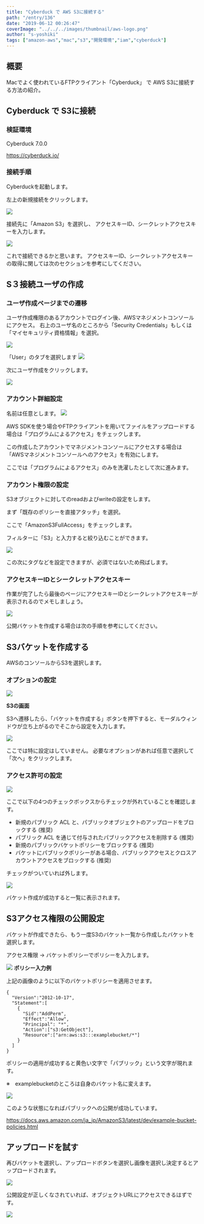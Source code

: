 ```yaml
---
title: "Cyberduck で AWS S3に接続する"
path: "/entry/136"
date: "2019-06-12 00:26:47"
coverImage: "../../../images/thumbnail/aws-logo.png"
author: "s-yoshiki"
tags: ["amazon-aws","mac","s3","開発環境","iam","cyberduck"]
---
```


## 概要

Macでよく使われているFTPクライアント「Cyberduck」 で AWS S3に接続する方法の紹介。

## Cyberduck で S3に接続

### 検証環境

Cyberduck 7.0.0

<a href="https://cyberduck.io/">https://cyberduck.io/</a>

### 接続手順

Cyberduckを起動します。

左上の新規接続をクリックします。

<img src="https://images-tech-blog.s-yoshiki.com/img/2019/06/20190612000755.png">

接続先に「Amazon S3」を選択し、
アクセスキーID、シークレットアクセスキーを入力します。

<img src="https://images-tech-blog.s-yoshiki.com/img/2019/06/20190612001019.png">

これで接続できるかと思います。
アクセスキーID、シークレットアクセスキーの取得に関しては次のセクションを参考にしてください。

## S３接続ユーザの作成

### ユーザ作成ページまでの遷移

ユーザ作成権限のあるアカウントでログイン後、AWSマネジメントコンソールにアクセス。
右上のユーザ名のところから「Security Credentials」もしくは「マイセキュリティ資格情報」を選択。

<img src="https://images-tech-blog.s-yoshiki.com/img/2019/06/20190611225939.png">

「User」のタブを選択します
<img src="https://images-tech-blog.s-yoshiki.com/img/2019/06/20190611231029.png">

次にユーザ作成をクリックします。

<img src="https://images-tech-blog.s-yoshiki.com/img/2019/06/20190611231301.png">

### アカウント詳細設定

名前は任意とします。
<img src="https://images-tech-blog.s-yoshiki.com/img/2019/06/20190611231634.png">

AWS SDKを使う場合やFTPクライアントを用いてファイルをアップロードする場合は「プログラムによるアクセス」をチェックします。

この作成したアカウントでマネジメントコンソールにアクセスする場合は「AWSマネジメントコンソールへのアクセス」を有効にします。

ここでは「プログラムによるアクセス」のみを洗濯したとして次に進みます。

### アカウント権限の設定

S3オブジェクトに対してのreadおよびwriteの設定をします。

まず「既存のポリシーを直接アタッチ」を選択。

ここで「AmazonS3FullAccess」をチェックします。

フィルターに「S3」と入力すると絞り込むことができます。

<img src="https://images-tech-blog.s-yoshiki.com/img/2019/06/20190611232640.png">

この次にタグなどを設定できますが、必須ではないため飛ばします。

### アクセスキーIDとシークレットアクセスキー

作業が完了したら最後のページにアクセスキーIDとシークレットアクセスキーが表示されるのでメモしましょう。

<img src="https://images-tech-blog.s-yoshiki.com/img/2019/06/20190611233424.png">

公開バケットを作成する場合は次の手順を参考にしてください。

## S3バケットを作成する

AWSのコンソールからS3を選択します。

### オプションの設定

<a href="https://images-tech-blog.s-yoshiki.com/img/2019/01/201901250010_748f3m.jpg"><img src="https://images-tech-blog.s-yoshiki.com/img/2019/01/201901250010_748f3m.jpg"></a>

**S3の画面**

S3へ遷移したら、「バケットを作成する」ボタンを押下すると、モーダルウィンドウが立ち上がるのでそこから設定を入力します。

<a href="https://images-tech-blog.s-yoshiki.com/img/2019/01/201901242326_445jfi.jpg"><img src="https://images-tech-blog.s-yoshiki.com/img/2019/01/201901242326_445jfi.jpg"></a>

ここでは特に設定はしていません。
必要なオプションがあれば任意で選択して「次へ」をクリックします。

### アクセス許可の設定

<a href="https://images-tech-blog.s-yoshiki.com/img/2019/01/201901250010_839hwv.jpg"><img src="https://images-tech-blog.s-yoshiki.com/img/2019/01/201901250010_839hwv.jpg"></a>

ここで以下の4つのチェックボックスからチェックが外れていることを確認します。
<ul>
 	<li>新規のパブリック ACL と、パブリックオブジェクトのアップロードをブロックする (推奨)</li>
 	<li>パブリック ACL を通じて付与されたパブリックアクセスを削除する (推奨)</li>
 	<li>新規のパブリックバケットポリシーをブロックする (推奨)</li>
 	<li>バケットにパブリックポリシーがある場合、パブリックアクセスとクロスアカウントアクセスをブロックする (推奨)</li>
</ul>
チェックがついていれば外します。

<a href="https://images-tech-blog.s-yoshiki.com/img/2019/01/201901242331_f9jLMz.jpg"><img src="https://images-tech-blog.s-yoshiki.com/img/2019/01/201901242331_f9jLMz.jpg"></a>

バケット作成が成功すると一覧に表示されます。

## S3アクセス権限の公開設定

バケットが作成できたら、もう一度S3のバケット一覧から作成したバケットを選択します。

アクセス権限 → バケットポリシーでポリシーを入力します。

<a href="https://images-tech-blog.s-yoshiki.com/img/2019/01/201901242327_98cim0.jpg"><img src="https://images-tech-blog.s-yoshiki.com/img/2019/01/201901242327_98cim0.jpg"></a>
**ポリシー入力例**

上記の画像のように以下のバケットポリシーを適用させます。

```
{
  "Version":"2012-10-17",
  "Statement":[
    {
      "Sid":"AddPerm",
      "Effect":"Allow",
      "Principal": "*",
      "Action":["s3:GetObject"],
      "Resource":["arn:aws:s3:::examplebucket/*"]
    }
  ]
}
```

ポリシーの適用が成功すると黄色い文字で「パブリック」という文字が現れます。

※　examplebucketのところは自身のバケット名に変えます。

<a href="https://images-tech-blog.s-yoshiki.com/img/2019/01/201901242329_21wqy1.jpg"><img src="https://images-tech-blog.s-yoshiki.com/img/2019/01/201901242329_21wqy1.jpg"></a>

このような状態になればパブリックへの公開が成功しています。

<a href="https://docs.aws.amazon.com/ja_jp/AmazonS3/latest/dev/example-bucket-policies.html">https://docs.aws.amazon.com/ja_jp/AmazonS3/latest/dev/example-bucket-policies.html</a>

## アップロードを試す

再びバケットを選択し、アップロードボタンを選択し画像を選択し決定するとアップロードされます。

<a href="https://images-tech-blog.s-yoshiki.com/img/2019/01/201901242330_3248mN.jpg"><img src="https://images-tech-blog.s-yoshiki.com/img/2019/01/201901242330_3248mN.jpg"></a>

公開設定が正しくなされていれば、オブジェクトURLにアクセスできるはずです。

<a href="https://images-tech-blog.s-yoshiki.com/img/2019/01/201901242329_oKl1mZ.jpg"><img src="https://images-tech-blog.s-yoshiki.com/img/2019/01/201901242329_oKl1mZ.jpg"></a>